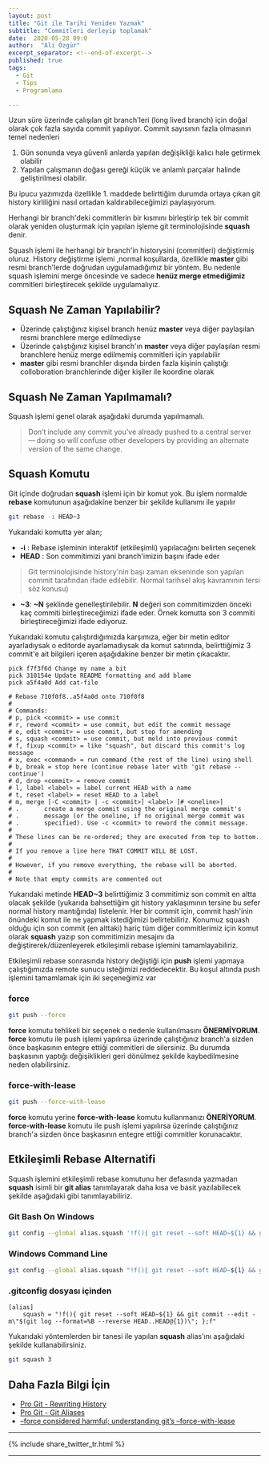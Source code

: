 ```yaml
---
layout: post
title: "Git ile Tarihi Yeniden Yazmak"
subtitle: "Commitleri derleyip toplamak"
date:  2020-05-28 09:0
author:  "Ali Özgür"
excerpt_separator: <!--end-of-excerpt-->
published: true
tags:
  - Git
  - Tips
  - Programlama

---
```


Uzun süre üzerinde çalışılan git branch'leri (long lived branch) için doğal olarak çok fazla sayıda commit yapılıyor.
Commit sayısının fazla olmasının temel nedenleri
1. Gün sonunda veya güvenli anlarda yapılan değişikliği kalıcı hale getirmek olabilir
2. Yapılan çalışmanın doğası gereği küçük ve anlamlı parçalar halinde geliştirilmesi olabilir.

Bu ipucu yazımızda özellikle 1. maddede belirttiğim durumda ortaya çıkan git history kirliliğini nasıl ortadan kaldırabileceğimizi paylaşıyorum.

<!--end-of-excerpt-->
Herhangi bir branch'deki commitlerin bir kısmını birleştirip tek bir commit olarak yeniden oluşturmak için yapılan işleme git terminolojisinde **squash** denir.

Squash işlemi ile herhangi bir branch'in historysini (commitleri) değiştirmiş oluruz. History değiştirme işlemi ,normal koşullarda, özellikle **master** gibi resmi branch'lerde doğrudan uygulamadığımız bir yöntem. Bu nedenle squash işlemini merge öncesinde ve sadece **henüz merge etmediğimiz** commitleri birleştirecek şekilde uygulamalıyız.

## Squash Ne Zaman Yapılabilir?

* Üzerinde çalıştığınız kişisel branch henüz **master** veya diğer paylaşılan resmi branchlere merge edilmediyse
* Üzerinde çalıştığınız kişisel branch'ın **master** veya diğer paylaşılan resmi branchlere henüz merge edilmemiş commitleri için yapılabilir
* **master** gibi resmi branchler dışında birden fazla kişinin çalıştığı colloboration branchlerinde diğer kişiler ile koordine olarak

## Squash Ne Zaman Yapılmamalı?
Squash işlemi genel olarak aşağıdaki durumda yapılmamalı.
> Don’t include any commit you’ve already pushed to a central server — doing so will confuse other developers by providing an alternate version of the same change.

## Squash Komutu

Git içinde doğrudan **squash** işlemi için bir komut yok. Bu işlem normalde **rebase** komutunun aşağıdakine benzer bir şekilde kullanımı ile yapılır

```bash
git rebase -i HEAD~3
```

Yukarıdaki komutta yer alan;
* **-i** : Rebase işleminin interaktif (etkileşimli) yapılacağını belirten seçenek
* **HEAD** : Son commitimizi yani branch'imizin başını ifade eder
> Git terminolojisinde history'nin başı zaman ekseninde son yapılan commit tarafından ifade edilebilir. Normal tarihsel akış kavramının tersi söz konusu)
* **~3**: **~N** şeklinde genelleştirilebilir. **N** değeri son commitimizden önceki kaç commiti birleştireceğimizi ifade eder. Örnek komutta son 3 commiti birleştireceğimizi ifade ediyoruz.

Yukarıdaki komutu çalıştırdığımızda karşımıza, eğer bir metin editor ayarladıysak o editorde ayarlamadıysak da komut satırında, belirttiğimiz 3 commit'e ait bilgileri içeren aşağıdakine benzer bir metin çıkacaktır.

```
pick f7f3f6d Change my name a bit
pick 310154e Update README formatting and add blame
pick a5f4a0d Add cat-file

# Rebase 710f0f8..a5f4a0d onto 710f0f8
#
# Commands:
# p, pick <commit> = use commit
# r, reword <commit> = use commit, but edit the commit message
# e, edit <commit> = use commit, but stop for amending
# s, squash <commit> = use commit, but meld into previous commit
# f, fixup <commit> = like "squash", but discard this commit's log message
# x, exec <command> = run command (the rest of the line) using shell
# b, break = stop here (continue rebase later with 'git rebase --continue')
# d, drop <commit> = remove commit
# l, label <label> = label current HEAD with a name
# t, reset <label> = reset HEAD to a label
# m, merge [-C <commit> | -c <commit>] <label> [# <oneline>]
# .       create a merge commit using the original merge commit's
# .       message (or the oneline, if no original merge commit was
# .       specified). Use -c <commit> to reword the commit message.
#
# These lines can be re-ordered; they are executed from top to bottom.
#
# If you remove a line here THAT COMMIT WILL BE LOST.
#
# However, if you remove everything, the rebase will be aborted.
#
# Note that empty commits are commented out
```

Yukarıdaki metinde **HEAD~3** belirttiğimiz 3 commitimiz son commit en altta olacak şekilde (yukarıda bahsettiğim git history yaklaşımının tersine bu sefer normal history mantığında) listelenir. Her bir commit için, commit hash'inin önündeki komut ile ne yapmak istediğimizi belirtebiliriz. Konumuz squash olduğu için son commit (en alttaki) hariç tüm diğer commitlerimiz için komut olarak **squash** yazıp son commitimizin mesajını da değiştirerek/düzenleyerek etkileşimli rebase işlemini tamamlayabiliriz.

Etkileşimli rebase sonrasında history değiştiği için **push** işlemi yapmaya çalıştığımızda remote sunucu isteğimizi reddedecektir. Bu koşul altında push işlemini tamamlamak için iki seçeneğimiz var

### force
```bash
git push --force
```
**force** komutu tehlikeli bir seçenek o nedenle kullanılmasını **ÖNERMİYORUM**. **force** komutu ile push işlemi yapılırsa üzerinde çalıştığınız branch'a sizden önce başkasının entegre ettiği commitleri de silersiniz. Bu durumda başkasının yaptığı değişiklikleri geri dönülmez şekilde kaybedilmesine neden olabilirsiniz.

### force-with-lease
```bash
git push --force-with-lease
```
**force** komutu yerine **force-with-lease** komutu kullanmanızı **ÖNERİYORUM**. **force-with-lease** komutu ile push işlemi yapılırsa üzerinde çalıştığınız branch'a sizden önce başkasının entegre ettiği commitler korunacaktır.

## Etkileşimli Rebase Alternatifi

Squash işlemini etkileşimli rebase komutunu her defasında yazmadan **squash** isimli bir **git alias** tanımlayarak daha kısa ve basit yazılabilecek şekilde aşağıdaki gibi tanımlayabiliriz.

### Git Bash On Windows

```bash
git config --global alias.squash '!f(){ git reset --soft HEAD~${1} && git commit --edit -m"$(git log --format=%B --reverse HEAD..HEAD@{1})"; };f'
```
### Windows Command Line
```bash
git config --global alias.squash "!f(){ git reset --soft HEAD~${1} && git commit --edit -m\"$(git log --format=%B --reverse HEAD..HEAD@{1})\"; };f"
```
### .gitconfig dosyası içinden

```
[alias]
    squash = "!f(){ git reset --soft HEAD~${1} && git commit --edit -m\"$(git log --format=%B --reverse HEAD..HEAD@{1})\"; };f"
```

Yukarıdaki yöntemlerden bir tanesi ile yapılan **squash** alias'ını aşağıdaki şekilde kullanabilirsiniz.

```bash
git squash 3
```


## Daha Fazla Bilgi İçin

* [Pro Git - Rewriting History](https://git-scm.com/book/en/v2/Git-Tools-Rewriting-History)
* [Pro Git - Git Aliases](https://git-scm.com/book/en/v2/Git-Basics-Git-Aliases)
* [–force considered harmful; understanding git’s –force-with-lease](https://blog.developer.atlassian.com/force-with-lease/)


***
{% include share_twitter_tr.html %}

***
